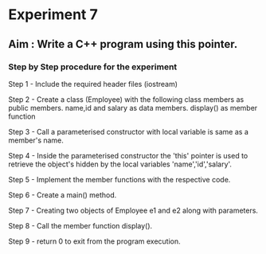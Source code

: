 # Experiment 7
## Aim : Write a C++ program using this pointer.
### Step by Step procedure for the experiment
Step 1 - Include the required header files (iostream)

Step 2 - Create a class (Employee) with the following class members as public members. name,id and salary as data members. display() as member function

Step 3 - Call a parameterised constructor with local variable is same as a member's name.

Step 4 - Inside the parameterised constructor the 'this' pointer is used to retrieve the object's hidden by the local variables 'name','id','salary'.

Step 5 - Implement the member functions with the respective code.

Step 6 - Create a main() method.

Step 7 - Creating two objects of Employee e1 and e2 along with parameters.

Step 8 - Call the member function display().

Step 9 - return 0 to exit from the program execution.

